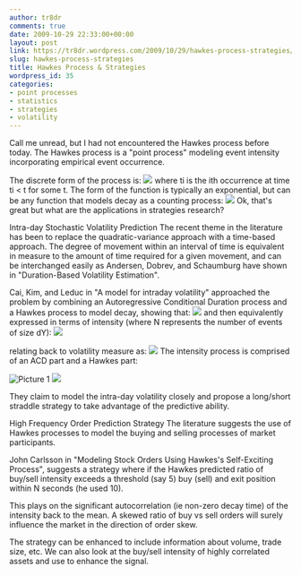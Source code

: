 ```yaml
---
author: tr8dr
comments: true
date: 2009-10-29 22:33:00+00:00
layout: post
link: https://tr8dr.wordpress.com/2009/10/29/hawkes-process-strategies/
slug: hawkes-process-strategies
title: Hawkes Process & Strategies
wordpress_id: 35
categories:
- point processes
- statistics
- strategies
- volatility
---
```


Call me unread, but I had not encountered the Hawkes process before today.   The Hawkes process is a "point process" modeling event intensity incorporating empirical event occurrence.

The discrete form of the process is:
[![](http://tr8dr.files.wordpress.com/2009/10/picture1.png?w=240)](http://tr8dr.files.wordpress.com/2009/10/picture1.png)
where ti is the ith occurrence at time ti < t for some t.   The form of the function is typically an exponential, but can be any function that models decay as a counting process:
[![](http://tr8dr.files.wordpress.com/2009/10/picture2.png?w=202)](http://tr8dr.files.wordpress.com/2009/10/picture2.png)
Ok, that's great but what are the applications in strategies research?

Intra-day Stochastic Volatility Prediction
The recent theme in the literature has been to replace the quadratic-variance approach with a time-based approach.   The degree of movement within an interval of time is equivalent in measure to the amount of time required for a given movement, and can be interchanged easily as  Andersen, Dobrev, and Schaumburg have shown in "Duration-Based Volatility Estimation".

Cai, Kim, and Leduc in "A model for intraday volatility" approached the problem by combining an Autoregressive Conditional Duration process and a Hawkes process to model decay, showing that:
[![](http://tr8dr.files.wordpress.com/2009/10/picture4.png?w=300)](http://tr8dr.files.wordpress.com/2009/10/picture4.png)
and then equivalently expressed in terms of intensity (where N represents the number of events of size dY):
[![](http://tr8dr.files.wordpress.com/2009/10/picture5.png?w=300)](http://tr8dr.files.wordpress.com/2009/10/picture5.png)

relating back to volatility measure as:
[![](http://tr8dr.files.wordpress.com/2009/10/picture6.png?w=152)](http://tr8dr.files.wordpress.com/2009/10/picture6.png)
The intensity process is comprised of an ACD part and a Hawkes part:

![Picture 1](http://tr8dr.files.wordpress.com/2009/10/picture-1.png)
[![](http://tr8dr.files.wordpress.com/2009/10/picture21.png?w=300)](http://tr8dr.files.wordpress.com/2009/10/picture21.png)

They claim to model the intra-day volatility closely and propose a long/short straddle strategy to take advantage of the predictive ability.

High Frequency Order Prediction Strategy
The literature suggests the use of Hawkes processes to model the buying and selling processes of market participants.

John Carlsson in "Modeling Stock Orders Using Hawkes's Self-Exciting Process", suggests a strategy where if the Hawkes predicted ratio of buy/sell intensity exceeds a threshold (say 5) buy (sell) and exit position within N seconds (he used 10).

This plays on the significant autocorrelation (ie non-zero decay time) of the intensity back to the mean.  A skewed ratio of buy vs sell orders will surely influence the market in the direction of order skew.

The strategy can be enhanced to include information about volume, trade size, etc.   We can also look at the buy/sell intensity of highly correlated assets and use to enhance the signal.
